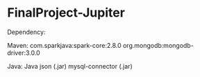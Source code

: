 # FinalProject-Jupiter

Dependency:

  Maven:
    com.sparkjava:spark-core:2.8.0
    org.mongodb:mongodb-driver:3.0.0

  Java:
    Java json (.jar)
    mysql-connector (.jar)
